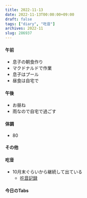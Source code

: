 ```yaml
---
title: 2022-11-13
date: 2022-11-13T00:00:00+09:00
draft: false
tags: ["diary", "吃音"]
archives: 2022-11
slug: 286937
---
```

#### 午前
- 息子の朝食作り
- マクドナルドで作業
- 息子はプール
- 昼食は自宅で
#### 午後
- お昼ね
- 雨なので自宅で過ごす
#### 体調
- 80
#### その他
#### 吃音
- 10月末ぐらいから継続して出ている
  - [吃音記録](https://scrapbox.io/sk85/%E5%90%83%E9%9F%B3%E8%A8%98%E9%8C%B2#6373a02c2cbdec0000b4e868)
#### 今日のTabs